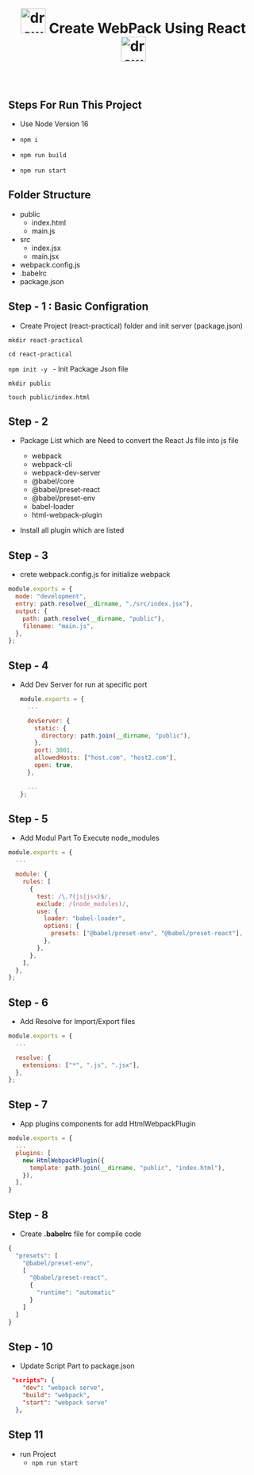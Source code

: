 # **<p align="center"><img src="https://t1.daumcdn.net/cfile/tistory/999AF54B5B93D78C25" alt="drawing" style="width:50px;"/> Create WebPack Using React <img src="https://t1.daumcdn.net/cfile/tistory/999AF54B5B93D78C25" alt="drawing" style="width:50px;"/></p>**

<br />

## Steps For Run This Project

- Use Node Version 16
  
- `npm i`
- `npm run build`
- `npm run start`

## Folder Structure

- public
  - index.html
  - main.js
- src
  - index.jsx
  - main.jsx
- webpack.config.js
- .babelrc
- package.json

## Step - 1 : Basic Configration

- Create Project (react-practical) folder and init server (package.json)

`mkdir react-practical`

`cd react-practical`

`npm init -y ` - Init Package Json file

`mkdir public`

`touch public/index.html`

## Step - 2

- Package List which are Need to convert the React Js file into js file

  - webpack
  - webpack-cli
  - webpack-dev-server
  - @babel/core
  - @babel/preset-react
  - @babel/preset-env
  - babel-loader
  - html-webpack-plugin

- Install all plugin which are listed

## Step - 3

- crete webpack.config.js for initialize webpack

```js
module.exports = {
  mode: "development",
  entry: path.resolve(__dirname, "./src/index.jsx"),
  output: {
    path: path.resolve(__dirname, "public"),
    filename: "main.js",
  },
};
```

## Step - 4

- Add Dev Server for run at specific port

  ```js
  module.exports = {
    ...

    devServer: {
      static: {
        directory: path.join(__dirname, "public"),
      },
      port: 3001,
      allowedHosts: ["host.com", "host2.com"],
      open: true,
    },

    ...
  };
  ```

## Step - 5

- Add Modul Part To Execute node_modules

```js
module.exports = {
  ...

  module: {
    rules: [
      {
        test: /\.?(js|jsx)$/,
        exclude: /(node_modules)/,
        use: {
          loader: "babel-loader",
          options: {
            presets: ["@babel/preset-env", "@babel/preset-react"],
          },
        },
      },
    ],
  },
};
```

## Step - 6

- Add Resolve for Import/Export files

```js
module.exports = {
  ...

  resolve: {
    extensions: ["*", ".js", ".jsx"],
  },
};
```

## Step - 7

- App plugins components for add HtmlWebpackPlugin

```js
module.exports = {
  ...
  plugins: [
    new HtmlWebpackPlugin({
      template: path.join(__dirname, "public", "index.html"),
    }),
  ],
}
```

## Step - 8

- Create **.babelrc** file for compile code

```js
{
  "presets": [
    "@babel/preset-env",
    [
      "@babel/preset-react",
      {
        "runtime": "automatic"
      }
    ]
  ]
}

```

## Step - 10

- Update Script Part to package.json

```json
 "scripts": {
    "dev": "webpack serve",
    "build": "webpack",
    "start": "webpack serve"
  },
```

## Step 11

- run Project
  - `npm run start`
